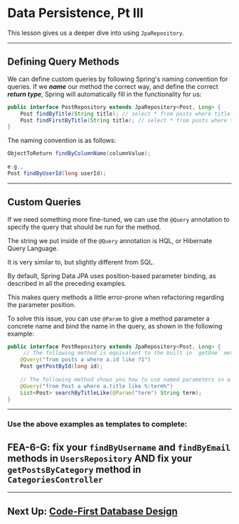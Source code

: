 # Data Persistence, Pt III

This lesson gives us a deeper dive into using `JpaRepository`.

---

## Defining Query Methods

We can define custom queries by following Spring's naming
convention for queries. If we ***name*** our method the correct way, and define the
correct ***return type***, Spring will automatically fill in the functionality for us:

```java
public interface PostRepository extends JpaRepository<Post, Long> {
    Post findByTitle(String title); // select * from posts where title = ?
    Post findFirstByTitle(String title); // select * from posts where title = ? limit 1
}
```

The naming convention is as follows:

```JAVA
ObjectToReturn findByColumnName(columnValue);
        
e.g.,
Post findByUserId(long userId);
```

---
## Custom Queries
If we need something more fine-tuned, we can use the `@Query` annotation to specify
the query that should be run for the method. 

The string we put inside of the `@Query` annotation is HQL, or Hibernate Query Language. 

It is very similar to, but slightly different from SQL.

By default, Spring Data JPA uses position-based parameter binding, as described in all the preceding examples. 

This makes query methods a little error-prone when refactoring regarding the parameter position.

To solve this issue, you can use `@Param` to give a method parameter a concrete name and bind the name in the query, as shown in the following example:

```java
public interface PostRepository extends JpaRepository<Post, Long> {
     // The following method is equivalent to the built in `getOne` method, there's no need to create this example
    @Query("from posts a where a.id like ?1")
    Post getPostById(long id);
    
    // The following method shows you how to use named parameters in a HQL custom query:    
    @Query("from Post a where a.title like %:term%")
    List<Post> searchByTitleLike(@Param("term") String term);
}
```
---

### Use the above examples as templates to complete:

## FEA-6-G: fix your `findByUsername` and `findByEmail` methods in `UsersRepository` AND fix your `getPostsByCategory` method in `CategoriesController`

---

## Next Up: [Code-First Database Design](15-code-first.md)
